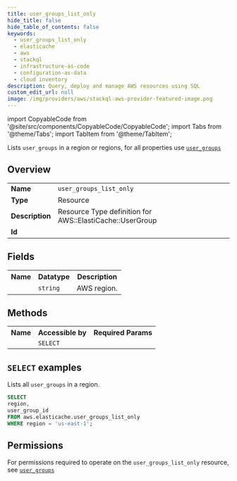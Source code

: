 ```yaml
---
title: user_groups_list_only
hide_title: false
hide_table_of_contents: false
keywords:
  - user_groups_list_only
  - elasticache
  - aws
  - stackql
  - infrastructure-as-code
  - configuration-as-data
  - cloud inventory
description: Query, deploy and manage AWS resources using SQL
custom_edit_url: null
image: /img/providers/aws/stackql-aws-provider-featured-image.png
---
```


import CopyableCode from '@site/src/components/CopyableCode/CopyableCode';
import Tabs from '@theme/Tabs';
import TabItem from '@theme/TabItem';

Lists <code>user_groups</code> in a region or regions, for all properties use <a href="/providers/aws/serviceName/user_groups/"><code>user_groups</code></a>

## Overview
<table><tbody>
<tr><td><b>Name</b></td><td><code>user_groups_list_only</code></td></tr>
<tr><td><b>Type</b></td><td>Resource</td></tr>
<tr><td><b>Description</b></td><td>Resource Type definition for AWS::ElastiCache::UserGroup</td></tr>
<tr><td><b>Id</b></td><td><CopyableCode code="aws.elasticache.user_groups_list_only" /></td></tr>
</tbody></table>

## Fields
<table><tbody><tr><th>Name</th><th>Datatype</th><th>Description</th></tr><tr><td><CopyableCode code="region" /></td><td><code>string</code></td><td>AWS region.</td></tr>
</tbody></table>

## Methods

<table><tbody>
  <tr>
    <th>Name</th>
    <th>Accessible by</th>
    <th>Required Params</th>
  </tr>
  <tr>
    <td><CopyableCode code="list_resources" /></td>
    <td><code>SELECT</code></td>
    <td><CopyableCode code="region" /></td>
  </tr>
</tbody></table>

## `SELECT` examples
Lists all <code>user_groups</code> in a region.
```sql
SELECT
region,
user_group_id
FROM aws.elasticache.user_groups_list_only
WHERE region = 'us-east-1';
```


## Permissions

For permissions required to operate on the <code>user_groups_list_only</code> resource, see <a href="/providers/aws/elasticache/user_groups/#permissions"><code>user_groups</code></a>

